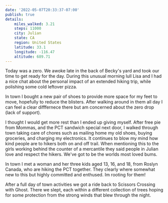 ```yaml
---
date: '2022-05-07T20:33:37-07:00'
publish: true
details:
    miles_walked: 3.21
    steps: 11000
    city: Julian
    state: CA
    region: United States
    latitude: 33.1
    longitude: -116.47
    altitude: 689.71
---
```

Today was a zero. We awoke late in the back of Becky's yard and took our time to get ready for the day. During this unusual morning lull Lisa and I had a nice chat about the personal impact of an extended hiking trip, while polishing some cold leftover pizza.

In town I bought a new pair of shoes to provide more space for my feet to move, hopefully to reduce the blisters. After walking around in them all day I can feel a clear difffernece there but am concerned about the zero drop (lack of support).

I thought I would get more rest than I ended up giving myself. After free pie from Mommas, and the PCT sandwich special next door, I walked through town taking care of chores such as mailing home my old shoes, buying groceries, and charging my electronics. It continues to blow my mind how kind people are to hikers both on and off trail. When mentioning this to the girls working behind the counter of a mercantile they said people in Julian love and respect the hikers. We've got to be the worlds most loved bums. 

In town I met a woman and her three kids aged 13, 16, and 18, from Roslyn Canada, who are hiking the PCT together. They clearly where somewhat new to this but highly committed and enthused. Im rooting for them!

After a full day of town activities we got a ride back to Scissors Crossing with Ghost. There we slept, each within a different collection of trees hoping for some protection from the strong winds that blew through the night.



